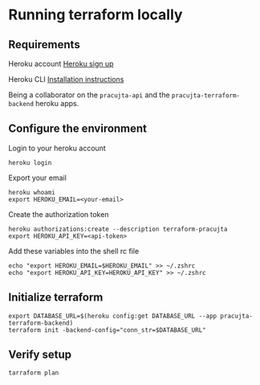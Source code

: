 # Running terraform locally

## Requirements 

Heroku account [Heroku sign up](https://signup.heroku.com/)

Heroku CLI [Installation instructions](https://devcenter.heroku.com/articles/heroku-cli#getting-started)

Being a collaborator on the `pracujta-api` and the `pracujta-terraform-backend` heroku apps. 

## Configure the environment

Login to your heroku account

```shell script
heroku login
```

Export your email
```shell script
heroku whoami
export HEROKU_EMAIL=<your-email>
```

Create the authorization token
```shell script
heroku authorizations:create --description terraform-pracujta
export HEROKU_API_KEY=<api-token>
```

Add these variables into the shell rc file
```shell script
echo "export HEROKU_EMAIL=$HEROKU_EMAIL" >> ~/.zshrc
echo "export HEROKU_API_KEY=HEROKU_API_KEY" >> ~/.zshrc
```

## Initialize terraform

```shell script
export DATABASE_URL=$(heroku config:get DATABASE_URL --app pracujta-terraform-backend)
terraform init -backend-config="conn_str=$DATABASE_URL"
```

## Verify setup

```shell script
tarraform plan
```
